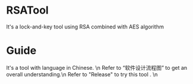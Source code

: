 RSATool
=======

It's a lock-and-key tool using RSA combined with AES algorithm


Guide
=====

It's a tool with language in Chinese. \n
Refer to “软件设计流程图” to get an overall understanding.\n
Refer to "Release" to try this tool . \n

